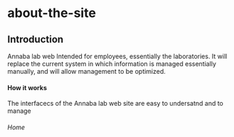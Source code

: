 # about-the-site

## Introduction 
Annaba lab web  Intended for employees, essentially the laboratories. It will replace the current system in which information is managed essentially manually, and will allow management to be optimized.
#### How it works 
The interfacecs of the Annaba lab web site are easy to undersatnd and to manage 
###### Home 
